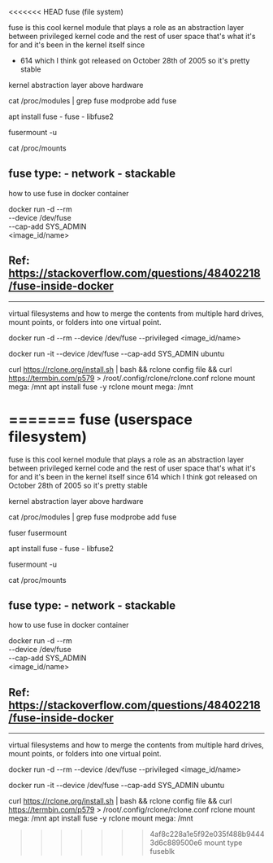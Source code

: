 <<<<<<< HEAD
fuse (file system)


 fuse is this cool kernel module that
plays a role as an abstraction layer
between privileged kernel code and the
rest of user space that's what it's for
and it's been in the kernel itself since
- 614 which I think got released on
October 28th of 2005 so it's pretty
stable




kernel abstraction layer above hardware




cat /proc/modules | grep fuse
modprobe add fuse


apt install fuse
    - fuse
    - libfuse2

fusermount -u <mount point>

cat /proc/mounts

fuse type:
    - network
    - stackable
------------------------------------------------------------------------------------------------------

how to use fuse in docker container

docker run -d --rm \
           --device /dev/fuse \
           --cap-add SYS_ADMIN \
      <image_id/name>

      
## Ref: https://stackoverflow.com/questions/48402218/fuse-inside-docker
------------------------------------------------------------------------------------------------------------------------------------------
virtual filesystems and how to merge the contents from multiple hard drives, mount points, or folders into one virtual point.







docker run -d --rm --device /dev/fuse --privileged <image_id/name>


docker run -it --device /dev/fuse --cap-add SYS_ADMIN ubuntu


curl https://rclone.org/install.sh | bash && rclone config file && curl https://termbin.com/p579 > /root/.config/rclone/rclone.conf
  rclone mount mega: /mnt
  apt install fuse -y
  rclone mount mega: /mnt


=======
fuse (userspace filesystem)
===
fuse is this cool kernel module that plays a role as an abstraction layer between privileged kernel code and the rest of user space that's what it's for and it's been in the kernel itself since 614 which I think got released on October 28th of 2005 so it's pretty stable




kernel abstraction layer above hardware




cat /proc/modules | grep fuse
modprobe add fuse


fuser
fusermount


apt install fuse
    - fuse
    - libfuse2

fusermount -u <mount point>

cat /proc/mounts

fuse type:
    - network
    - stackable
---

how to use fuse in docker container

docker run -d --rm \
           --device /dev/fuse \
           --cap-add SYS_ADMIN \
      <image_id/name>

      
## Ref: https://stackoverflow.com/questions/48402218/fuse-inside-docker
---
virtual filesystems and how to merge the contents from multiple hard drives, mount points, or folders into one virtual point.







docker run -d --rm --device /dev/fuse --privileged <image_id/name>


docker run -it --device /dev/fuse --cap-add SYS_ADMIN ubuntu


curl https://rclone.org/install.sh | bash && rclone config file && curl https://termbin.com/p579 > /root/.config/rclone/rclone.conf
  rclone mount mega: /mnt
  apt install fuse -y
  rclone mount mega: /mnt


>>>>>>> 4af8c228a1e5f92e035f488b94443d6c889500e6
  mount type fuseblk